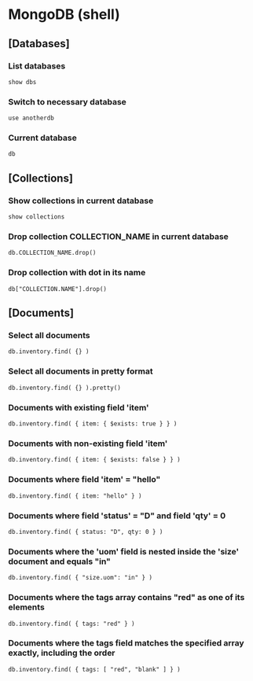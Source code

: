 # MongoDB (shell)

## [Databases]

### List databases
```
show dbs
```

### Switch to necessary database
```
use anotherdb
```

### Current database
```
db
```

## [Collections]

### Show collections in current database
```
show collections
```

### Drop collection COLLECTION_NAME in current database
```
db.COLLECTION_NAME.drop()
```

### Drop collection with dot in its name
```
db["COLLECTION.NAME"].drop()
```

## [Documents]

### Select all documents
```
db.inventory.find( {} )
```

### Select all documents in pretty format
```
db.inventory.find( {} ).pretty()
```


### Documents with existing field 'item'
```
db.inventory.find( { item: { $exists: true } } )
```

### Documents with non-existing field 'item'
```
db.inventory.find( { item: { $exists: false } } )
```

### Documents where field 'item' = "hello"
```
db.inventory.find( { item: "hello" } )
```

### Documents where field 'status' = "D" and field 'qty' = 0
```
db.inventory.find( { status: "D", qty: 0 } )
```

### Documents where the 'uom' field is nested inside the 'size' document and equals "in"
```
db.inventory.find( { "size.uom": "in" } )
```

### Documents where the tags array contains "red" as one of its elements
```
db.inventory.find( { tags: "red" } )
```

### Documents where the tags field matches the specified array exactly, including the order
```
db.inventory.find( { tags: [ "red", "blank" ] } )
```
